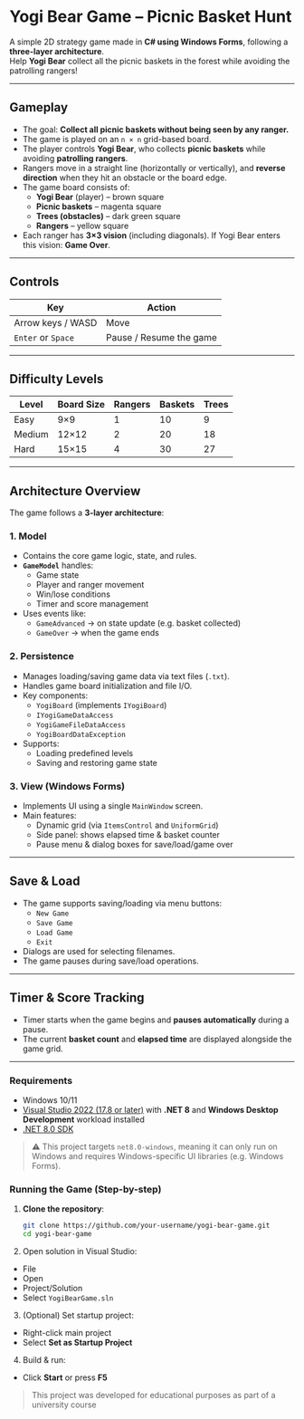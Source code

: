 # Yogi Bear Game – Picnic Basket Hunt

A simple 2D strategy game made in **C# using Windows Forms**, following a **three-layer architecture**.  
Help **Yogi Bear** collect all the picnic baskets in the forest while avoiding the patrolling rangers!

---

## Gameplay

- The goal: **Collect all picnic baskets without being seen by any ranger.**
- The game is played on an `n × n` grid-based board.
- The player controls **Yogi Bear**, who collects **picnic baskets** while avoiding **patrolling rangers**.
- Rangers move in a straight line (horizontally or vertically), and **reverse direction** when they hit an obstacle or the board edge.
- The game board consists of:
  - **Yogi Bear** (player) –  brown square
  - **Picnic baskets** –  magenta square
  - **Trees (obstacles)** –  dark green square
  - **Rangers** –  yellow square
- Each ranger has **3×3 vision** (including diagonals). If Yogi Bear enters this vision: **Game Over**.

---

## Controls

| Key               | Action                     |
|------------------|----------------------------|
| Arrow keys / WASD | Move                       |
| `Enter` or `Space` | Pause / Resume the game    |

---

## Difficulty Levels

| Level  | Board Size | Rangers | Baskets | Trees |
|--------|------------|---------|---------|-------|
| Easy   | 9×9        | 1       | 10      | 9     |
| Medium | 12×12      | 2       | 20      | 18    |
| Hard   | 15×15      | 4       | 30      | 27    |

---

## Architecture Overview

The game follows a **3-layer architecture**:

### 1. Model
- Contains the core game logic, state, and rules.
- **`GameModel`** handles:
  - Game state
  - Player and ranger movement
  - Win/lose conditions
  - Timer and score management
- Uses events like:
  - `GameAdvanced` → on state update (e.g. basket collected)
  - `GameOver` → when the game ends

### 2. Persistence
- Manages loading/saving game data via text files (`.txt`).
- Handles game board initialization and file I/O.
- Key components:
  - `YogiBoard` (implements `IYogiBoard`)
  - `IYogiGameDataAccess`
  - `YogiGameFileDataAccess`
  - `YogiBoardDataException`
- Supports:
  - Loading predefined levels
  - Saving and restoring game state
### 3. View (Windows Forms)
- Implements UI using a single `MainWindow` screen.
- Main features:
  - Dynamic grid (via `ItemsControl` and `UniformGrid`)
  - Side panel: shows elapsed time & basket counter
  - Pause menu & dialog boxes for save/load/game over

---
## Save & Load

- The game supports saving/loading via menu buttons:
  - `New Game`
  - `Save Game`
  - `Load Game`
  - `Exit`
- Dialogs are used for selecting filenames.
- The game pauses during save/load operations.

---

## Timer & Score Tracking

- Timer starts when the game begins and **pauses automatically** during a pause.
- The current **basket count** and **elapsed time** are displayed alongside the game grid.

---

### Requirements
- Windows 10/11
- [Visual Studio 2022 (17.8 or later)](https://visualstudio.microsoft.com/) with **.NET 8** and **Windows Desktop Development** workload installed
- [.NET 8.0 SDK](https://dotnet.microsoft.com/en-us/download/dotnet/8.0)
> ⚠ This project targets `net8.0-windows`, meaning it can only run on Windows and requires Windows-specific UI libraries (e.g. Windows Forms).

### Running the Game (Step-by-step)
1. **Clone the repository**:
   ```bash
   git clone https://github.com/your-username/yogi-bear-game.git
   cd yogi-bear-game
2. Open solution in Visual Studio:

- File  
- Open  
- Project/Solution  
- Select `YogiBearGame.sln`

3. (Optional) Set startup project:

- Right-click main project  
- Select **Set as Startup Project**

4. Build & run:

- Click **Start** or press **F5**

> This project was developed for educational purposes as part of a university course
